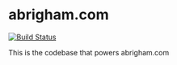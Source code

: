 # abrigham.com
[![Build Status](https://travis-ci.org/abrigham1/abrigham.svg?branch=master)](https://travis-ci.org/abrigham1/abrigham)

This is the codebase that powers abrigham.com

